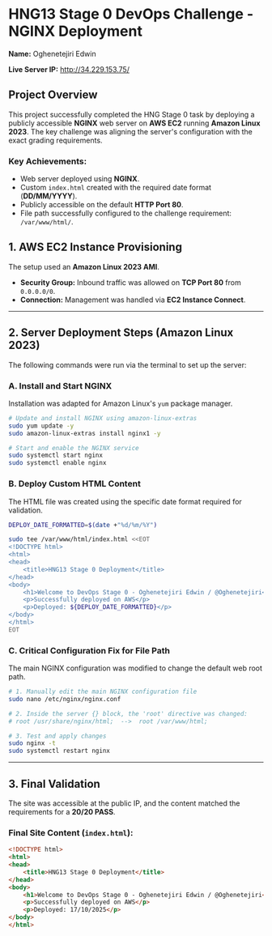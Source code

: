 
# HNG13 Stage 0 DevOps Challenge - NGINX Deployment

**Name:** Oghenetejiri Edwin

**Live Server IP:** http://34.229.153.75/


## Project Overview

This project successfully completed the HNG Stage 0 task by deploying a publicly accessible **NGINX** web server on **AWS EC2** running **Amazon Linux 2023**. The key challenge was aligning the server's configuration with the exact grading requirements.

### Key Achievements:

* Web server deployed using **NGINX**.
* Custom `index.html` created with the required date format (**DD/MM/YYYY**).
* Publicly accessible on the default **HTTP Port 80**.
* File path successfully configured to the challenge requirement: `/var/www/html/`.


## 1. AWS EC2 Instance Provisioning

The setup used an **Amazon Linux 2023 AMI**.

* **Security Group:** Inbound traffic was allowed on **TCP Port 80** from `0.0.0.0/0`.
* **Connection:** Management was handled via **EC2 Instance Connect**.

---

## 2. Server Deployment Steps (Amazon Linux 2023)

The following commands were run via the terminal to set up the server:

### A. Install and Start NGINX

Installation was adapted for Amazon Linux's `yum` package manager.

```bash
# Update and install NGINX using amazon-linux-extras
sudo yum update -y
sudo amazon-linux-extras install nginx1 -y

# Start and enable the NGINX service
sudo systemctl start nginx
sudo systemctl enable nginx
````

### B. Deploy Custom HTML Content

The HTML file was created using the specific date format required for validation.

```bash
DEPLOY_DATE_FORMATTED=$(date +"%d/%m/%Y")

sudo tee /var/www/html/index.html <<EOT
<!DOCTYPE html>
<html>
<head>
    <title>HNG13 Stage 0 Deployment</title>
</head>
<body>
    <h1>Welcome to DevOps Stage 0 - Oghenetejiri Edwin / @Oghenetejiri</h1>
    <p>Successfully deployed on AWS</p>
    <p>Deployed: ${DEPLOY_DATE_FORMATTED}</p>
</body>
</html>
EOT
```

### C. Critical Configuration Fix for File Path

The main NGINX configuration was modified to change the default web root path.

```bash
# 1. Manually edit the main NGINX configuration file
sudo nano /etc/nginx/nginx.conf 

# 2. Inside the server {} block, the 'root' directive was changed:
# root /usr/share/nginx/html;  -->  root /var/www/html;

# 3. Test and apply changes
sudo nginx -t
sudo systemctl restart nginx
```

-----

## 3\. Final Validation

The site was accessible at the public IP, and the content matched the requirements for a **20/20 PASS**.

### Final Site Content (`index.html`):

```html
<!DOCTYPE html>
<html>
<head>
    <title>HNG13 Stage 0 Deployment</title>
</head>
<body>
    <h1>Welcome to DevOps Stage 0 - Oghenetejiri Edwin / @Oghenetejiri</h1>
    <p>Successfully deployed on AWS</p>
    <p>Deployed: 17/10/2025</p>
</body>
</html>
```
